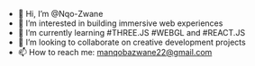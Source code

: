 - 👋 Hi, I’m @Nqo-Zwane
- 👀 I’m interested in building immersive web experiences
- 🌱 I’m currently learning #THREE.JS #WEBGL and #REACT.JS
- 💞️ I’m looking to collaborate on creative development projects
- 📫 How to reach me: manqobazwane22@gmail.com

<!---
Nqo-Zwane/Nqo-Zwane is a ✨ special ✨ repository because its `README.md` (this file) appears on your GitHub profile.
You can click the Preview link to take a look at your changes.
--->
